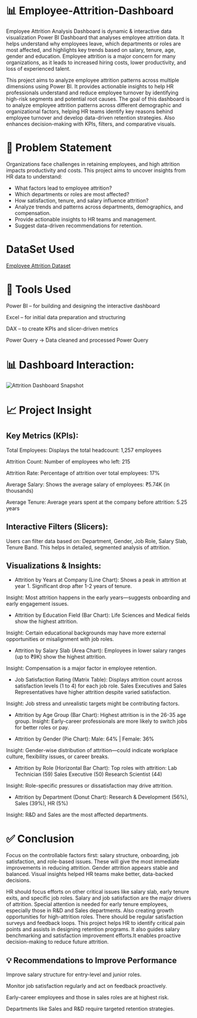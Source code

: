 # 📊 Employee-Attrition-Dashboard
  Employee Attrition Analysis Dashboard is dynamic & interactive data visualization Power BI Dashboard that analyses employee attrition data. It helps understand why employees leave, which departments or roles are most affected, and highlights key trends based on salary, tenure, age, gender and education. Employee attrition is a major concern for many organizations, as it leads to increased hiring costs, lower productivity, and loss of experienced talent.
  
  This project aims to analyze employee attrition patterns across multiple dimensions using Power BI. It provides actionable insights to help HR professionals understand and reduce employee turnover by identifying high-risk segments and potential root causes. The goal of this dashboard is to analyze employee attrition patterns across different demographic and organizational factors, helping HR teams identify key reasons behind employee turnover and develop data-driven retention strategies. Also enhances decision-making with KPIs, filters, and comparative visuals.


# 🧠 Problem Statement
Organizations face challenges in retaining employees, and high attrition impacts productivity and costs. This project aims to uncover insights from HR data to understand:
* What factors lead to employee attrition?
* Which departments or roles are most affected?
* How satisfaction, tenure, and salary influence attrition?
* Analyze trends and patterns across departments, demographics, and compensation.
* Provide actionable insights to HR teams and management.
* Suggest data-driven recommendations for retention.


# DataSet Used
<a href = "https://github.com/VishalShetty3112/Employee-Attrition-Dashboard/blob/main/hrattrition.csv" > Employee Attrition Dataset</a>

# 🧰 Tools Used
Power BI – for building and designing the interactive dashboard

Excel – for initial data preparation and structuring

DAX – to create KPIs and slicer-driven metrics

Power Query -> Data cleaned and processed  Power Query

# 📊 Dashboard Interaction:
![Attrition Dashboard Snapshot](https://github.com/user-attachments/assets/3b536935-00d2-422d-8618-c86b4732f242)

# 📈 Project Insight

## Key Metrics (KPIs):
Total Employees: Displays the total headcount: 1,257 employees

Attrition Count: Number of employees who left: 215

Attrition Rate: Percentage of attrition over total employees: 17%

Average Salary: Shows the average salary of employees: ₹5.74K (in thousands)

Average Tenure: Average years spent at the company before attrition: 5.25 years

## Interactive Filters (Slicers):

Users can filter data based on: Department, Gender, Job Role, Salary Slab, Tenure Band. This helps in detailed, segmented analysis of attrition.

## Visualizations & Insights:
*  Attrition by Years at Company (Line Chart):
Shows a peak in attrition at year 1.
Significant drop after 1-2 years of tenure.

Insight: Most attrition happens in the early years—suggests onboarding and early engagement issues.

*  Attrition by Education Field (Bar Chart):
Life Sciences and Medical fields show the highest attrition.

Insight: Certain educational backgrounds may have more external opportunities or misalignment with job roles.

* Attrition by Salary Slab (Area Chart):
Employees in lower salary ranges (up to ₹9K) show the highest attrition.

Insight: Compensation is a major factor in employee retention.

*  Job Satisfaction Rating (Matrix Table):
Displays attrition count across satisfaction levels (1 to 4) for each job role.
Sales Executives and Sales Representatives have higher attrition despite varied satisfaction.

Insight: Job stress and unrealistic targets might be contributing factors.

* Attrition by Age Group (Bar Chart):
Highest attrition is in the 26-35 age group.
Insight: Early-career professionals are more likely to switch jobs for better roles or pay.

* Attrition by Gender (Pie Chart):
Male: 64% | Female: 36%

Insight: Gender-wise distribution of attrition—could indicate workplace culture, flexibility issues, or career breaks.

* Attrition by Role (Horizontal Bar Chart):
Top roles with attrition:
Lab Technician (59)
Sales Executive (50)
Research Scientist (44)

Insight: Role-specific pressures or dissatisfaction may drive attrition.

* Attrition by Department (Donut Chart):
Research & Development (56%), Sales (39%), HR (5%)

Insight: R&D and Sales are the most affected departments.



# ✅  Conclusion
Focus on the controllable factors first: salary structure, onboarding, job satisfaction, and role-based issues. These will give the most immediate improvements in reducing attrition.
Gender attrition appears stable and balanced. Visual insights helped HR teams make better, data-backed decisions.

HR should focus efforts on other critical issues like salary slab, early tenure exits, and specific job roles. Salary and job satisfaction are the major drivers of attrition. Special attention is needed for early tenure employees, especially those in R&D and Sales departments. Also creating growth opportunities for high-attrition roles. There should be regular satisfaction surveys and feedback loops. This project helps HR  to identify critical pain points and assists in designing retention programs. It also guides salary benchmarking and satisfaction improvement efforts.It enables proactive decision-making to reduce future attrition.

## 💡 Recommendations to Improve Performance
Improve salary structure for entry-level and junior roles.

Monitor job satisfaction regularly and act on feedback proactively.

Early-career employees and those in sales roles are at highest risk.

Departments like Sales and R&D require targeted retention strategies.

